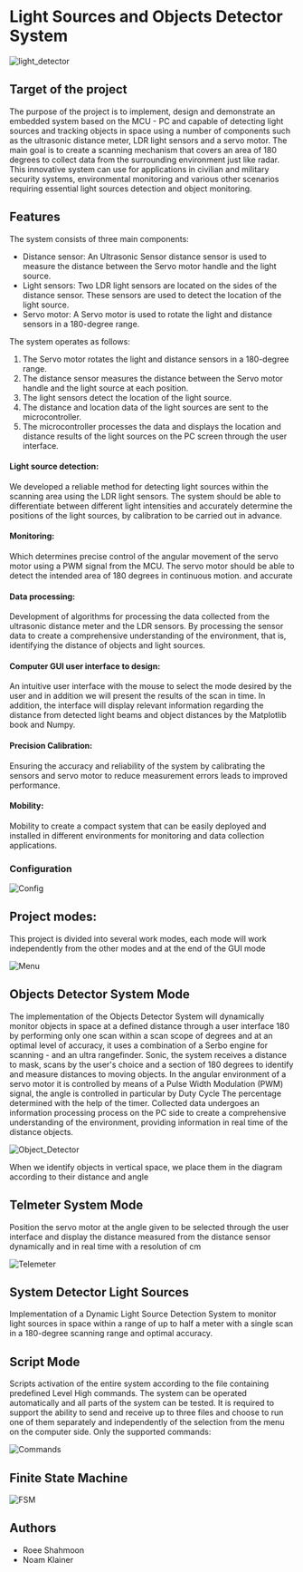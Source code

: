 # Light Sources and Objects Detector System

![light_detector](Images/light_detector.jpeg)

## Target of the project 
 The purpose of the project is to implement, design and demonstrate an embedded system based on the MCU - PC and capable of detecting light sources and tracking objects in space 
 using a number of components such as the ultrasonic distance meter, LDR light sensors and a servo motor. The main goal is to create a scanning mechanism that covers an area 
 of 180 degrees to collect data from the surrounding environment just like radar.
 This innovative system can use for applications in civilian and military security systems, environmental monitoring and various other scenarios requiring essential light sources 
 detection and object monitoring.

## Features

The system consists of three main components:

- Distance sensor: An Ultrasonic Sensor distance sensor is used to measure the distance between the Servo motor handle and the light source.
- Light sensors: Two LDR light sensors are located on the sides of the distance sensor. These sensors are used to detect the location of the light source.
- Servo motor: A Servo motor is used to rotate the light and distance sensors in a 180-degree range.

The system operates as follows:

1. The Servo motor rotates the light and distance sensors in a 180-degree range.
2. The distance sensor measures the distance between the Servo motor handle and the light source at each position.
3. The light sensors detect the location of the light source.
4. The distance and location data of the light sources are sent to the microcontroller.
5. The microcontroller processes the data and displays the location and distance results of the light sources on the PC screen through the user interface.


#### Light source detection:
 We developed a reliable method for detecting light sources within the scanning area using the LDR light sensors. The system should be able to differentiate 
 between different light intensities and accurately determine the positions of the light sources, by calibration to be carried out in advance.

#### Monitoring:
 Which determines precise control of the angular movement of the servo motor using a PWM signal from the MCU. The servo motor should be able to detect the intended area of 180 
 degrees in continuous motion. and accurate


#### Data processing:
 Development of algorithms for processing the data collected from the ultrasonic distance meter and the LDR sensors. By processing the sensor data to create a comprehensive 
 understanding of the environment, that is, identifying the distance of objects and light sources.

#### Computer GUI user interface to design:
 An intuitive user interface with the mouse to select the mode desired by the user and in addition we will present the results of the scan in time. In addition, the interface will 
 display relevant information regarding the distance from detected light beams and object distances by the Matplotlib book and Numpy.

#### Precision Calibration: 
 Ensuring the accuracy and reliability of the system by calibrating the sensors and servo motor to reduce measurement errors leads to improved performance.

#### Mobility:
 Mobility to create a compact system that can be easily deployed and installed in different environments for monitoring and data collection applications.

### Configuration
![Config](Images/Config.png)


## Project modes:

This project is divided into several work modes, each mode will work independently from the other modes and at the end of the GUI mode

![Menu](Images/Menu.png)


## Objects Detector System Mode

The implementation of the Objects Detector System will dynamically monitor objects in space at a defined distance through a user interface 180 by performing only one scan within a scan scope of degrees and at an optimal level of accuracy, it uses a combination of a Serbo engine for scanning - and an ultra rangefinder. Sonic, the system receives a distance to mask, scans by the user's choice and a section of 180 degrees to identify and measure distances to moving objects. In the angular environment of a servo motor it is controlled by means of a Pulse Width Modulation (PWM) signal, the angle is controlled in particular by Duty Cycle The percentage determined with the help of the timer. Collected data undergoes an information processing process on the PC side to create a comprehensive understanding of the environment, providing information in real time of the distance objects.

![Object_Detector](Images/Object_Detector.png)

When we identify objects in vertical space, we place them in the diagram according to their distance and angle

## Telmeter System Mode

Position the servo motor at the angle given to be selected through the user interface and display the distance measured from the distance sensor dynamically and in real time with a resolution of cm

![Telemeter](Images/Telemeter.png)


## System Detector Light Sources

Implementation of a Dynamic Light Source Detection System to monitor light sources in space within a range of up to half a meter with a single scan in a 180-degree scanning range and optimal accuracy.

## Script Mode 
Scripts activation of the entire system according to the file containing predefined Level High commands. The system can be operated automatically and all parts of the system can be tested. It is required to support the ability to send and receive up to three files and choose to run one of them separately and independently of the selection from the menu on the computer side. Only the supported commands:

![Commands](Images/Commands.png)


## Finite State Machine

![FSM](Images/State_machine.png)


## Authors

- Roee Shahmoon
- Noam Klainer 

